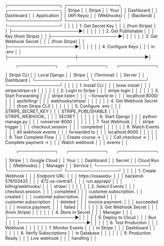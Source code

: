 ┌─────────────────┐    ┌─────────────────┐    ┌─────────────────┐
│   Stripe        │    │   Stripe        │    │   Your          │
│   Dashboard     │    │   Dashboard     │    │   Application   │
│   (API Keys)    │    │   (Webhooks)    │    │   (Backend)     │
└─────────────────┘    └─────────────────┘    └─────────────────┘
         │                       │                       │
         │ 1. Get Secret Key     │                       │
         │    (from Stripe)      │                       │
         ├──────────────────────►│                       │
         │                       │                       │
         │ 2. Get Publishable    │                       │
         │    Key (from Stripe)  │                       │
         ├──────────────────────►│                       │
         │                       │                       │
         │ 3. Get Webhook Secret │                       │
         │    (from Stripe)      │                       │
         ├──────────────────────►│                       │
         │                       │                       │
         │ 4. Configure Keys     │                       │
         │    in .env            │                       │
         ├──────────────────────┼──────────────────────►│

         ┌─────────────────┐    ┌─────────────────┐    ┌─────────────────┐
│   Stripe CLI    │    │   Local Django  │    │   Stripe        │
│   (Terminal)    │    │   Server        │    │   Dashboard     │
└─────────────────┘    └─────────────────┘    └─────────────────┘
         │                       │                       │
         │ 1. Install CLI        │                       │
         │    brew install       │                       │
         │    stripe/stripe-cli  │                       │
         │                       │                       │
         │ 2. Login to Stripe    │                       │
         │    stripe login       │                       │
         │                       │                       │
         │ 3. Start Forwarding   │                       │
         │    stripe listen      │                       │
         │    --forward-to       │                       │
         │    localhost:8000/    │                       │
         │    api/billing/       │                       │
         │    webhooks/stripe/   │                       │
         │                       │                       │
         │ 4. Get Webhook Secret │                       │
         │    (from Stripe CLI)  │                       │
         │                       │                       │
         │ 5. Configure .env     │                       │
         │    STRIPE_SECRET_KEY  │                       │
         │    STRIPE_PUBLISHABLE │                       │
         │    STRIPE_WEBHOOK_    │                       │
         │    SECRET             │                       │
         │                       │                       │
         │ 6. Start Django       │                       │
         │    python manage.py   │                       │
         │    runserver 8000     │                       │
         │                       │                       │
         │ 7. Test Webhook       │                       │
         │    stripe trigger     │                       │
         │    checkout.session.  │                       │
         │    completed          │                       │
         │                       │                       │
         │ 8. Watch Events       │                       │
         │    All webhook events │                       │
         │    forwarded to       │                       │
         │    localhost:8000     │                       │
         │                       │                       │
         │ 9. Test Complete Flow │                       │
         │    Create course →    │                       │
         │    Call checkout →    │                       │
         │    Complete payment → │                       │
         │    Watch webhook      │                       │
         │    events             │                       │

         ┌─────────────────┐    ┌─────────────────┐    ┌─────────────────┐
│   Stripe        │    │   Google Cloud  │    │   Your          │
│   Dashboard     │    │   Secret        │    │   Cloud Run     │
│   (Webhooks)    │    │   Manager       │    │   Service       │
└─────────────────┘    └─────────────────┘    └─────────────────┘
         │                       │                       │
         │ 1. Create Webhook     │                       │
         │    Endpoint URL:      │                       │
         │    https://esaaedu-   │                       │
         │    backend-578103433  │                       │
         │    472.us-central1.   │                       │
         │    run.app/api/       │                       │
         │    billing/webhooks/  │                       │
         │    stripe/            │                       │
         │                       │                       │
         │ 2. Select Events      │                       │
         │    checkout.session.  │                       │
         │    completed          │                       │
         │    customer.subscription.                     │
         │    created            │                       │
         │    customer.subscription.                     │
         │    updated            │                       │
         │    customer.subscription.                     │
         │    deleted            │                       │
         │    invoice.payment.   │                       │
         │    succeeded          │                       │
         │    invoice.payment.   │                       │
         │    failed             │                       │
         │                       │                       │
         │ 3. Get Webhook Secret │                       │
         │    (from Stripe)      │                       │
         │                       │                       │
         │ 4. Store in Secret    │                       │
         │    Manager            │                       │
         │                       ├──────────────────────►│
         │                       │                       │
         │ 5. Deploy to Cloud    │                       │
         │    Run                │                       │
         │                       ├──────────────────────►│
         │                       │                       │
         │ 6. Test Production    │                       │
         │    Webhook            │                       │
         │                       │                       │
         │ 7. Monitor Events     │                       │
         │    in Stripe          │                       │
         │    Dashboard          │                       │
         │                       │                       │
         │ 8. Verify Subscriptions                       │
         │    in Database        │                       │
         │                       │                       │
         │ 9. Production Ready   │                       │
         │    Live webhook       │                       │
         │    handling           │                       │